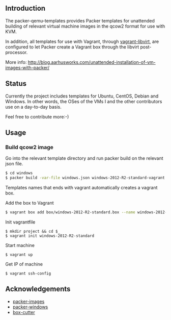 ## Introduction

The packer-qemu-templates provides Packer templates for unattended
building of relevant virtual machine images in the qcow2 format for
use with KVM.

In addition, all templates for use with Vagrant, through
[vagrant-libvirt](https://github.com/pradels/vagrant-libvirt), are
configured to let Packer create a Vagrant box through the libvirt
post-processor.

More info:
http://blog.aarhusworks.com/unattended-installation-of-vm-images-with-packer/

## Status

Currently the project includes templates for Ubuntu, CentOS, Debian
and Windows. In other words, the OSes of the VMs I and the other
contributors use on a day-to-day basis.

Feel free to contribute more:-)

## Usage

### Build qcow2 image

Go into the relevant template directory and run packer build on the
relevant json file.

```bash
$ cd windows
$ packer build -var-file windows.json windows-2012-R2-standard-vagrant.json
```

Templates names that ends with vagrant automatically creates a vagrant
box.

Add the box to Vagrant

```bash
$ vagrant box add box/windows-2012-R2-standard.box --name windows-2012-R2-standard
```

Init vagrantfile
```
$ mkdir project && cd $_
$ vagrant init windows-2012-R2-standard
```

Start machine
```
$ vagrant up
```

Get IP of machine
```
$ vagrant ssh-config
```

## Acknowledgements

* [packer-images](https://github.com/opentable/packer-images.git)
* [packer-windows](https://github.com/joefitzgerald/packer-windows)
* [box-cutter](https://github.com/boxcutter/)

